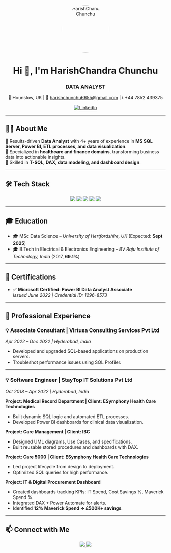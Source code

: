 <!-- Profile Picture -->
<p align="center">
  <img src="https://avatars.githubusercontent.com/Harishchandu12" alt="HarishChandra Chunchu" width="150" style="border-radius:50%;" />
</p>

<h1 align="center">Hi 👋, I'm HarishChandra Chunchu</h1>
<h3 align="center">DATA ANALYST</h3>

<p align="center">
  📍 Hounslow, UK | 📧 <a href="mailto:harishchunchu6655@gmail.com">harishchunchu6655@gmail.com</a> | 📞 +44 7852 439375  
</p>
<p align="center">
  <a href="https://www.linkedin.com/in/harishchandra-chunchu-62b1652a7">
    <img src="https://img.shields.io/badge/LinkedIn-blue?style=flat&logo=linkedin" alt="LinkedIn" />
  </a>
</p>

---

## 👨‍💻 About Me  
🔹 Results-driven **Data Analyst** with 4+ years of experience in **MS SQL Server, Power BI, ETL processes, and data visualization**.  
🔹 Specialized in **healthcare and finance domains**, transforming business data into actionable insights.  
🔹 Skilled in **T-SQL, DAX, data modeling, and dashboard design**.  

---

## 🛠️ Tech Stack  

<p align="center">
  <img src="https://img.shields.io/badge/SQL%20Server-CC2927?style=for-the-badge&logo=microsoftsqlserver&logoColor=white" />
  <img src="https://img.shields.io/badge/Power%20BI-F2C811?style=for-the-badge&logo=powerbi&logoColor=black" />
  <img src="https://img.shields.io/badge/Python-3776AB?style=for-the-badge&logo=python&logoColor=white" />
  <img src="https://img.shields.io/badge/ETL-4B8BBE?style=for-the-badge&logo=databricks&logoColor=white" />
  <img src="https://img.shields.io/badge/Data%20Visualization-4285F4?style=for-the-badge&logo=tableau&logoColor=white" />
</p>

---

## 🎓 Education
- 🎓 MSc Data Science – *University of Hertfordshire, UK* (Expected: **Sept 2025**)  
- 🎓 B.Tech in Electrical & Electronics Engineering – *BV Raju Institute of Technology, India* (2017, **69.1%**)  

---

## 📜 Certifications
- ✅ **Microsoft Certified: Power BI Data Analyst Associate**  
  *Issued June 2022 | Credential ID: 1296-8573*  

---

## 💼 Professional Experience  

### 💡 Associate Consultant | Virtusa Consulting Services Pvt Ltd  
*Apr 2022 – Dec 2022 | Hyderabad, India*  
- Developed and upgraded SQL-based applications on production servers.  
- Troubleshot performance issues using SQL Profiler.  

---

### 💡 Software Engineer | StayTop IT Solutions Pvt Ltd  
*Oct 2018 – Apr 2022 | Hyderabad, India*  

**Project: Medical Record Department | Client: ESymphony Health Care Technologies**  
- Built dynamic SQL logic and automated ETL processes.  
- Developed Power BI dashboards for clinical data visualization.  

**Project: Care Management | Client: IBC**  
- Designed UML diagrams, Use Cases, and specifications.  
- Built reusable stored procedures and dashboards with DAX.  

**Project: Care 5000 | Client: ESymphony Health Care Technologies**  
- Led project lifecycle from design to deployment.  
- Optimized SQL queries for high performance.  

**Project: IT & Digital Procurement Dashboard**  
- Created dashboards tracking KPIs: IT Spend, Cost Savings %, Maverick Spend %.  
- Integrated DAX + Power Automate for alerts.  
- Identified **12% Maverick Spend → £500K+ savings**.  

---


## 📫 Connect with Me  

<p align="center">
  <a href="mailto:harishchunchu6655@gmail.com">
    <img src="https://img.shields.io/badge/Email-D14836?style=for-the-badge&logo=gmail&logoColor=white" />
  </a>
  <a href="https://www.linkedin.com/in/harishchandra-chunchu-62b1652a7">
    <img src="https://img.shields.io/badge/LinkedIn-0077B5?style=for-the-badge&logo=linkedin&logoColor=white" />
  </a>
</p>
